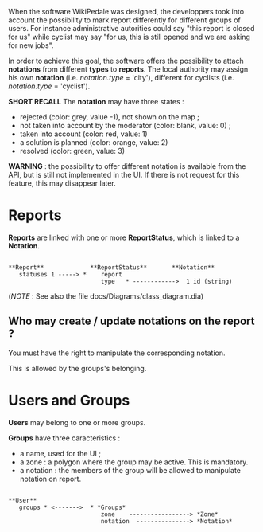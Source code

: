 When the software WikiPedale was designed, the developpers took into account the possibility to mark report differently for different groups of users. For instance administrative autorities could say "this report is closed for us" while cyclist may say "for us, this is still opened and we are asking for new jobs".

In order to achieve this goal, the software offers the possibility to attach **notations** from different **types** to **reports**. The local authority may assign his own **notation** (i.e. _notation.type_ = 'city'), different for cyclists (i.e. _notation.type_ = 'cyclist').

**SHORT RECALL** The **notation** may have three states : 

- rejected (color: grey, value -1), not shown on the map ;
- not taken into account by the moderator (color: blank, value: 0) ;
- taken into account (color: red, value: 1)
- a solution is planned (color: orange, value: 2)
- resolved (color: green, value: 3)

**WARNING** : the possibility to offer different notation is available from the API, but is still not implemented in the UI. If there is not request for this feature, this may disappear later.

Reports 
=======

**Reports** are linked with one or more **ReportStatus**, which is linked to a **Notation**.

```

**Report**             **ReportStatus**       **Notation**
   statuses 1 -----> *    report                   
                          type   * ------------>  1 id (string)

```

(_NOTE_ : See also the file docs/Diagrams/class_diagram.dia)


Who may create / update notations on the report ?
--------------------------------------------------

You must have the right to manipulate the corresponding notation. 

This is allowed by the groups's belonging.

Users and Groups
=================

**Users** may belong to one or more groups.

**Groups** have three caracteristics :

- a name, used for the UI ;
- a zone : a polygon where the group may be active. This is mandatory.
- a notation : the members of the group will be allowed to manipulate notation on report.

```

**User**
   groups * <------->  * *Groups*
                          zone    -----------------> *Zone*
                          notation  ---------------> *Notation*

```
